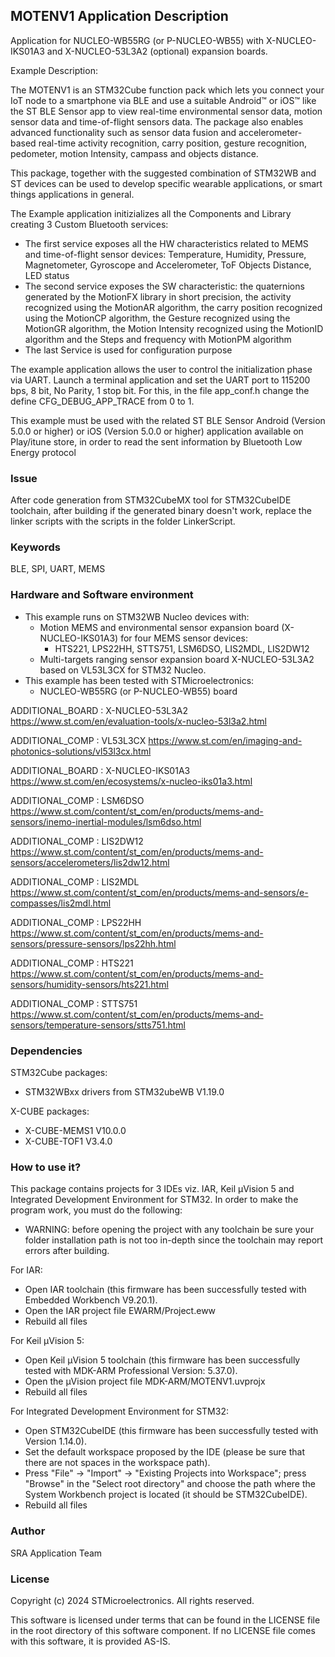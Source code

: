 ## <b>MOTENV1 Application Description</b>

Application for NUCLEO-WB55RG (or P-NUCLEO-WB55) with X-NUCLEO-IKS01A3 and X-NUCLEO-53L3A2 (optional) expansion boards.

Example Description:

The MOTENV1 is an STM32Cube function pack which lets you connect your IoT node to a smartphone via BLE and use a suitable Android™ or iOS™ like the ST BLE Sensor app to view real-time environmental sensor data, motion sensor data and time-of-flight sensors data.
The package also enables advanced functionality such as sensor data fusion and accelerometer-based real-time activity recognition, carry position, gesture recognition, pedometer, motion Intensity, campass and objects distance.

This package, together with the suggested combination of STM32WB and ST devices can be used to develop specific wearable applications, or smart things applications in general.


The Example application initizializes all the Components and Library creating 3 Custom Bluetooth services:

 - The first service exposes all the HW characteristics related to MEMS and time-of-flight sensor devices: Temperature, Humidity,
   Pressure, Magnetometer, Gyroscope and Accelerometer, ToF Objects Distance, LED status
 - The second service exposes the SW characteristic: the quaternions generated by the MotionFX library 
   in short precision, the activity recognized using the MotionAR algorithm, the carry position
   recognized using the MotionCP algorithm, the Gesture recognized using the MotionGR algorithm,
   the Motion Intensity recognized using the MotionID algorithm and the Steps and frequency with MotionPM algorithm
 - The last Service is used for configuration purpose
 
The example application allows the user to control the initialization phase via UART.
Launch a terminal application and set the UART port to 115200 bps, 8 bit, No Parity, 1 stop bit.
For this, in the file app_conf.h change the define CFG_DEBUG_APP_TRACE from 0 to 1.
 
This example must be used with the related ST BLE Sensor Android (Version 5.0.0 or higher) or iOS (Version 5.0.0 or higher) application available on Play/itune store,
in order to read the sent information by Bluetooth Low Energy protocol

### <b>Issue</b>

After code generation from STM32CubeMX tool for STM32CubeIDE toolchain, after building if the generated binary doesn't work, replace the linker scripts with the scripts in the folder LinkerScript.

### <b>Keywords</b>

BLE, SPI, UART, MEMS

### <b>Hardware and Software environment</b>

  - This example runs on STM32WB Nucleo devices with:
	- Motion MEMS and environmental sensor expansion board (X-NUCLEO-IKS01A3) for four MEMS sensor devices:
	  - HTS221, LPS22HH, STTS751, LSM6DSO, LIS2MDL, LIS2DW12
	- Multi-targets ranging sensor expansion board X-NUCLEO-53L3A2 based on VL53L3CX for STM32 Nucleo.
  - This example has been tested with STMicroelectronics:
    - NUCLEO-WB55RG (or P-NUCLEO-WB55) board
	
ADDITIONAL_BOARD : X-NUCLEO-53L3A2 https://www.st.com/en/evaluation-tools/x-nucleo-53l3a2.html

ADDITIONAL_COMP : VL53L3CX https://www.st.com/en/imaging-and-photonics-solutions/vl53l3cx.html

ADDITIONAL_BOARD : X-NUCLEO-IKS01A3 https://www.st.com/en/ecosystems/x-nucleo-iks01a3.html

ADDITIONAL_COMP : LSM6DSO https://www.st.com/content/st_com/en/products/mems-and-sensors/inemo-inertial-modules/lsm6dso.html

ADDITIONAL_COMP : LIS2DW12 https://www.st.com/content/st_com/en/products/mems-and-sensors/accelerometers/lis2dw12.html

ADDITIONAL_COMP : LIS2MDL https://www.st.com/content/st_com/en/products/mems-and-sensors/e-compasses/lis2mdl.html

ADDITIONAL_COMP : LPS22HH https://www.st.com/content/st_com/en/products/mems-and-sensors/pressure-sensors/lps22hh.html

ADDITIONAL_COMP : HTS221 https://www.st.com/content/st_com/en/products/mems-and-sensors/humidity-sensors/hts221.html

ADDITIONAL_COMP : STTS751 https://www.st.com/content/st_com/en/products/mems-and-sensors/temperature-sensors/stts751.html

### <b>Dependencies</b>

STM32Cube packages:

  - STM32WBxx drivers from STM32ubeWB V1.19.0
  
X-CUBE packages:

  - X-CUBE-MEMS1 V10.0.0
  - X-CUBE-TOF1 V3.4.0

### <b>How to use it?</b>

This package contains projects for 3 IDEs viz. IAR, Keil µVision 5 and Integrated Development Environment for STM32. 
In order to make the  program work, you must do the following:

 - WARNING: before opening the project with any toolchain be sure your folder
   installation path is not too in-depth since the toolchain may report errors
   after building.

For IAR:

 - Open IAR toolchain (this firmware has been successfully tested with Embedded Workbench V9.20.1).
 - Open the IAR project file EWARM/Project.eww
 - Rebuild all files

For Keil µVision 5:

 - Open Keil µVision 5 toolchain (this firmware has been successfully tested with MDK-ARM Professional Version: 5.37.0).
 - Open the µVision project file MDK-ARM/MOTENV1.uvprojx
 - Rebuild all files
 
For Integrated Development Environment for STM32:

 - Open STM32CubeIDE (this firmware has been successfully tested with Version 1.14.0).
 - Set the default workspace proposed by the IDE (please be sure that there are not spaces in the workspace path).
 - Press "File" -> "Import" -> "Existing Projects into Workspace"; press "Browse" in the "Select root directory" and choose the path where the System
   Workbench project is located (it should be STM32CubeIDE). 
 - Rebuild all files

### <b>Author</b>

SRA Application Team

### <b>License</b>

Copyright (c) 2024 STMicroelectronics.
All rights reserved.

This software is licensed under terms that can be found in the LICENSE file
in the root directory of this software component.
If no LICENSE file comes with this software, it is provided AS-IS.